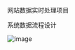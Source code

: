 

网站数据实时处理项目

系统数据流程设计

![image](https://user-images.githubusercontent.com/71633166/143407102-ce4fa7ae-f321-43cc-9a4e-9275a591d96a.png)
